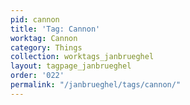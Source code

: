```yaml
---
pid: cannon
title: 'Tag: Cannon'
worktag: Cannon
category: Things
collection: worktags_janbrueghel
layout: tagpage_janbrueghel
order: '022'
permalink: "/janbrueghel/tags/cannon/"
---
```

